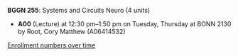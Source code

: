 **BGGN 255**: Systems and Circuits Neuro (4 units)

- **A00** (Lecture) at 12:30 pm–1:50 pm on Tuesday, Thursday at BONN 2130 by Root, Cory Matthew (A06414532)

[Enrollment numbers over time](./BGGN255.tsv)
